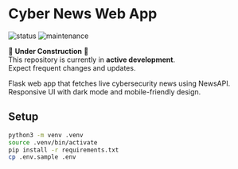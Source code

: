 # Cyber News Web App

![status](https://img.shields.io/badge/status-under_construction-orange)
![maintenance](https://img.shields.io/badge/maintenance-active-brightgreen)

🚧 **Under Construction**  🚧            
This repository is currently in **active development**.  
Expect frequent changes and updates.  

Flask web app that fetches live cybersecurity news using NewsAPI.  
Responsive UI with dark mode and mobile-friendly design.  

## Setup

```bash
python3 -m venv .venv
source .venv/bin/activate
pip install -r requirements.txt
cp .env.sample .env
